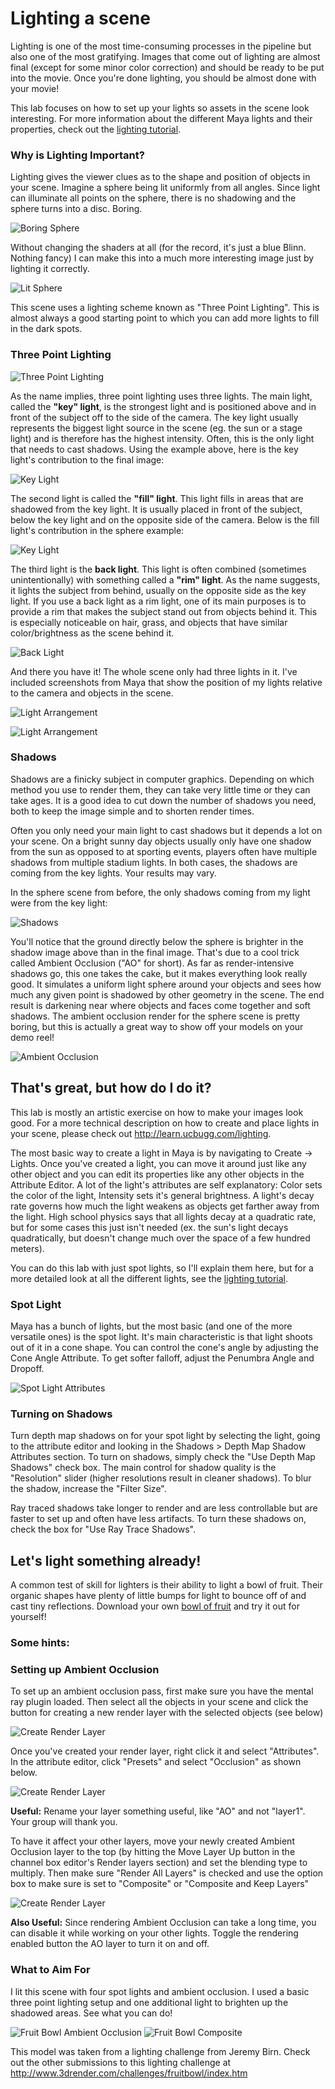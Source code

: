 # Lighting a scene

Lighting is one of the most time-consuming processes in the pipeline but also one of the most gratifying. Images that come out of lighting are almost final (except for some minor color correction) and should be ready to be put into the movie. Once you're done lighting, you should be almost done with your movie!

This lab focuses on how to set up your lights so assets in the scene look interesting. For more information about the different Maya lights and their properties, check out the [lighting tutorial](http://learn.ucbugg.com/lighting).

### Why is Lighting Important?

Lighting gives the viewer clues as to the shape and position of objects in your scene. Imagine a sphere being lit uniformly from all angles. Since light can illuminate all points on the sphere, there is no shadowing and the sphere turns into a disc. Boring.

![Boring Sphere](/images/lighting-a-scene/FancySphereBadLighting.jpg)

Without changing the shaders at all (for the record, it's just a blue Blinn. Nothing fancy) I can make this into a much more interesting image just by lighting it correctly. 

![Lit Sphere](/images/lighting-a-scene/FancySphereComp.jpg)

This scene uses a lighting scheme known as "Three Point Lighting". This is almost always a good starting point to which you can add more lights to fill in the dark spots. 

### Three Point Lighting

![Three Point Lighting](http://www.thedigitalstory.com/blog/img/photos/diy_studio_lighting.jpg)

As the name implies, three point lighting uses three lights. The main light, called the **"key" light**, is the strongest light and is positioned above and in front of the subject off to the side of the camera. The key light usually represents the biggest light source in the scene (eg. the sun or a stage light) and is therefore has the highest intensity. Often, this is the only light that needs to cast shadows. Using the example above, here is the key light's contribution to the final image:

![Key Light](/images/lighting-a-scene/FancySphereKey.jpg)

The second light is called the **"fill" light**. This light fills in areas that are shadowed from the key light. It is usually placed in front of the subject, below the key light and on the opposite side of the camera. Below is the fill light's contribution in the sphere example:

![Key Light](/images/lighting-a-scene/FancySphereFill.jpg)

The third light is the **back light**. This light is often combined (sometimes unintentionally) with something called a **"rim" light**. As the name suggests, it lights the subject from behind, usually on the opposite side as the key light. If you use a back light as a rim light, one of its main purposes is to provide a rim that makes the subject stand out from objects behind it. This is especially noticeable on hair, grass, and objects that have similar color/brightness as the scene behind it.

![Back Light](/images/lighting-a-scene/FancySphereBack.jpg)

And there you have it! The whole scene only had three lights in it. I've included screenshots from Maya that show the position of my lights relative to the camera and objects in the scene.

![Light Arrangement](/images/lighting-a-scene/FancySphereLightingSetup1.jpg)

![Light Arrangement](/images/lighting-a-scene/FancySphereLightingSetup2.jpg)

### Shadows

Shadows are a finicky subject in computer graphics. Depending on which method you use to render them, they can take very little time or they can take ages. It is a good idea to cut down the number of shadows you need, both to keep the image simple and to shorten render times. 

Often you only need your main light to cast shadows but it depends a lot on your scene. On a bright sunny day objects usually only have one shadow from the sun as opposed to at sporting events, players often have multiple shadows from multiple stadium lights. In both cases, the shadows are coming from the key lights. Your results may vary.

In the sphere scene from before, the only shadows coming from my light were from the key light: 

![Shadows](/images/lighting-a-scene/FancySphereGround.jpg)

You'll notice that the ground directly below the sphere is brighter in the shadow image above than in the final image. That's due to a cool trick called Ambient Occlusion ("AO" for short). As far as render-intensive shadows go, this one takes the cake, but it makes everything look really good. It simulates a uniform light sphere around your objects and sees how much any given point is shadowed by other geometry in the scene. The end result is darkening near where objects and faces come together and soft shadows. The ambient occlusion render for the sphere scene is pretty boring, but this is actually a great way to show off your models on your demo reel!

![Ambient Occlusion](/images/lighting-a-scene/FancySphereAO.jpg)

## That's great, but how do I do it?

This lab is mostly an artistic exercise on how to make your images look good. For a more technical description on how to create and place lights in your scene, please check out <http://learn.ucbugg.com/lighting>.

The most basic way to create a light in Maya is by navigating to Create -> Lights. Once you've created a light, you can move it around just like any other object and you can edit its properties like any other objects in the Attribute Editor. A lot of the light's attributes are self explanatory: Color sets the color of the light, Intensity sets it's general brightness. A light's decay rate governs how much the light weakens as objects get farther away from the light. High school physics says that all lights decay at a quadratic rate, but for some cases this just isn't needed (ex. the sun's light decays quadratically, but doesn't change much over the space of a few hundred meters). 

You can do this lab with just spot lights, so I'll explain them here, but for a more detailed look at all the different lights, see the [lighting tutorial](http://learn.ucbugg.com/lighting).

### Spot Light

Maya has a bunch of lights, but the most basic (and one of the more versatile ones) is the spot light. It's main characteristic is that light shoots out of it in a cone shape. You can control the cone's angle by adjusting the Cone Angle Attribute. To get softer falloff, adjust the Penumbra Angle and Dropoff. 

![Spot Light Attributes](/images/lighting-a-scene/SpotLightAttributes.jpg)

### Turning on Shadows

Turn depth map shadows on for your spot light by selecting the light, going to the attribute editor and looking in the Shadows > Depth Map Shadow Attributes section. To turn on shadows, simply check the "Use Depth Map Shadows" check box. The main control for shadow quality is the "Resolution" slider (higher resolutions result in cleaner shadows). To blur the shadow, increase the "Filter Size".

Ray traced shadows take longer to render and are less controllable but are faster to set up and often have less artifacts. To turn these shadows on, check the box for "Use Ray Trace Shadows". 

## Let's light something already!

A common test of skill for lighters is their ability to light a bowl of fruit. Their organic shapes have plenty of little bumps for light to bounce off of and cast tiny reflections. Download your own [bowl of fruit](/ma/Fruitbowl.ma) and try it out for yourself! 

### Some hints:

### Setting up Ambient Occlusion

To set up an ambient occlusion pass, first make sure you have the mental ray plugin loaded. Then select all the objects in your scene and click the button for creating a new render layer with the selected objects (see below)

![Create Render Layer](/images/lighting-a-scene/CreateRenderLayer.jpg)

Once you've created your render layer, right click it and select "Attributes". In the attribute editor, click "Presets" and select "Occlusion" as shown below.

![Create Render Layer](/images/lighting-a-scene/CreateRenderLayer2.jpg)

**Useful:** Rename your layer something useful, like "AO" and not "layer1". Your group will thank you.

To have it affect your other layers, move your newly created Ambient Occlusion layer to the top (by hitting the Move Layer Up button in the channel box editor's Render layers section) and set the blending type to multiply. Then make sure "Render All Layers" is checked and use the option box to make sure is set to "Composite" or "Composite and Keep Layers"

![Create Render Layer](/images/lighting-a-scene/CreateRenderLayer3.jpg)

**Also Useful:** Since rendering Ambient Occlusion can take a long time, you can disable it while working on your other lights. Toggle the rendering enabled button the AO layer to turn it on and off.

### What to Aim For

I lit this scene with four spot lights and ambient occlusion. I used a basic three point lighting setup and one additional light to brighten up the shadowed areas. See what you can do!

![Fruit Bowl Ambient Occlusion](/images/lighting-a-scene/FruitbowlAO.jpg)
![Fruit Bowl Composite](/images/lighting-a-scene/FruitbowlComp.jpg)

This model was taken from a lighting challenge from Jeremy Birn. Check out the other submissions to this lighting challenge at <http://www.3drender.com/challenges/fruitbowl/index.htm>